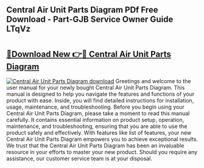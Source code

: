 ## Central Air Unit Parts Diagram PDf Free Download - Part-GJB Service Owner Guide LTqVz

# <h2><a href="http://dfmrco.blite.top/?on=Central+Air+Unit+Parts+Diagram">🔗Download New 👉🔴 Central Air Unit Parts Diagram</a></h2>

[![Central Air Unit Parts Diagram download](https://i.imgur.com/lujVjoI.png)](http://dfmrco.blite.top/?on=Central+Air+Unit+Parts+Diagram)
Greetings and welcome to the user manual for your newly bought Central Air Unit Parts Diagram. This manual is designed to help you navigate the features and functions of your product with ease. Inside, you will find detailed instructions for installation, usage, maintenance, and troubleshooting. Before you begin using your Central Air Unit Parts Diagram, please take a moment to read this manual carefully. It contains essential information on product setup, operation, maintenance, and troubleshooting, ensuring that you are able to use the product safely and effectively. With features like list of features, your new Central Air Unit Parts Diagram empowers you to achieve exceptional results. We trust that the Central Air Unit Parts Diagram has been an invaluable resource in your efforts to master your new product. Should you require any assistance, our customer service team is at your disposal.
